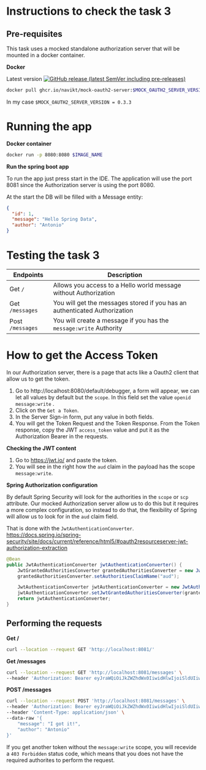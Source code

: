 # Instructions to check the task 3

## Pre-requisites

This task uses a mocked standalone authorization server that will be mounted in a docker container.

**Docker**

Latest version [![GitHub release (latest SemVer including pre-releases)](https://img.shields.io/github/v/release/navikt/mock-oauth2-server?color=green&include_prereleases&label=GitHub%20Package%20Registry&logo=Docker)](https://github.com/navikt/mock-oauth2-server/packages/)

```bash
docker pull ghcr.io/navikt/mock-oauth2-server:$MOCK_OAUTH2_SERVER_VERSION
```

In my case `$MOCK_OAUTH2_SERVER_VERSION = 0.3.3`

# Running the app

**Docker container**

```bash
docker run -p 8080:8080 $IMAGE_NAME
```

**Run the spring boot app**

To run the app just press start in the IDE. The application will use the port 8081 since the Authorization server is using the port 8080.

At the start the DB will be filled with a Message entity:

```json
{
  "id": 1,
  "message": "Hello Spring Data",
  "author": "Antonio"
}
```

# Testing the task 3

| Endpoints        | Description                                                                |
| ---------------- | -------------------------------------------------------------------------- |
| Get `/`          | Allows you access to a Hello world message without Authorization           |
| Get `/messages`  | You will get the messages stored if you has an authenticated Authorization |
| Post `/messages` | You will create a message if you has the `message:write` Authority         |

# How to get the Access Token

In our Authorization server, there is a page that acts like a Oauth2 client that allow us to get the token.

1. Go to http://localhost:8080/default/debugger, a form will appear, we can let all values by default but the `scope`. In this field set the value `openid message:write` .
2. Click on the `Get a Token`.
3. In the Server Sign-in form, put any value in both fields.
4. You will get the Token Request and the Token Response. From the Token response, copy the JWT `access_token` value and put it as the Authorization Bearer in the requests.

**Checking the JWT content**

1. Go to https://jwt.io/ and paste the token.
2. You will see in the right how the `aud` claim in the payload has the scope `message:write`.

**Spring Authorization configuration**

By default Spring Security will look for the authorities in the `scope` or `scp` attribute. Our mocked Authorization server allow us to do this but it requires a more complex configuration, so instead to do that, the flexibility of Spring will allow us to look for in the `aud` claim field.

That is done with the `JwtAuthenticationConverter`. https://docs.spring.io/spring-security/site/docs/current/reference/html5/#oauth2resourceserver-jwt-authorization-extraction

```java
@Bean
public JwtAuthenticationConverter jwtAuthenticationConverter() {
    JwtGrantedAuthoritiesConverter grantedAuthoritiesConverter = new JwtGrantedAuthoritiesConverter();
    grantedAuthoritiesConverter.setAuthoritiesClaimName("aud");

    JwtAuthenticationConverter jwtAuthenticationConverter = new JwtAuthenticationConverter();
    jwtAuthenticationConverter.setJwtGrantedAuthoritiesConverter(grantedAuthoritiesConverter);
    return jwtAuthenticationConverter;
}
```

## Performing the requests

**Get /**

```bash
curl --location --request GET 'http://localhost:8081/'
```

**Get /messages**

```bash
curl --location --request GET 'http://localhost:8081/messages' \
--header 'Authorization: Bearer eyJraWQiOiJkZWZhdWx0IiwidHlwIjoiSldUIiwiYWxnIjoiUlMyNTYifQ.eyJzdWIiOiJhIiwiYXVkIjoibWVzc2FnZTpyZWFkIiwiYWNyIjoiYSIsIm5iZiI6MTYyMzIzMTA4NSwiYXpwIjoiZGVidWdnZXIiLCJpc3MiOiJodHRwOlwvXC9sb2NhbGhvc3Q6ODA4MFwvZGVmYXVsdCIsImV4cCI6MTYyMzIzNDY4NSwiaWF0IjoxNjIzMjMxMDg1LCJub25jZSI6IjU2NzgiLCJqdGkiOiJjYjlmYjRkMi04YTc4LTRjYWItOWYwYi05YzM2MzYyYmQzNmMiLCJ0aWQiOiJkZWZhdWx0In0.Orq9w3s-iCk3r5Z5hdrdlVvM12F4of03KZ0V8wq0xnB7729umpfpBv6s-bLKjVVKJ0z8xg6t-Wxds3r15Jpav1h2bG4lH0Uq1G7mdnuae6sqgFYxhLYQOFEBIzAoSliazIk8Ms0TXa4n5UwUoviTW6phUoZ3fZ22G6w8u2-RofBhRV14tjvazlXOXYz3r8F6VbIBm718qDI60oNFox5W3Uq8187QAe6pPnWybk4LFSmRZ4fbMg-2PN1tnXpE7S3MczxjlUnjaDU_0brfCyFzc-DPHB_H9Rf0aLyCf0gkwB6x1NYyZzXI_yLohPKIksgxYecsjhG5_S-yulejOoRwxw'
```

**POST /messages**

```bash
curl --location --request POST 'http://localhost:8081/messages' \
--header 'Authorization: Bearer eyJraWQiOiJkZWZhdWx0IiwidHlwIjoiSldUIiwiYWxnIjoiUlMyNTYifQ.eyJzdWIiOiJhIiwiYXVkIjoibWVzc2FnZTpyZWFkIiwiYWNyIjoiYSIsIm5iZiI6MTYyMzIzMTA4NSwiYXpwIjoiZGVidWdnZXIiLCJpc3MiOiJodHRwOlwvXC9sb2NhbGhvc3Q6ODA4MFwvZGVmYXVsdCIsImV4cCI6MTYyMzIzNDY4NSwiaWF0IjoxNjIzMjMxMDg1LCJub25jZSI6IjU2NzgiLCJqdGkiOiJjYjlmYjRkMi04YTc4LTRjYWItOWYwYi05YzM2MzYyYmQzNmMiLCJ0aWQiOiJkZWZhdWx0In0.Orq9w3s-iCk3r5Z5hdrdlVvM12F4of03KZ0V8wq0xnB7729umpfpBv6s-bLKjVVKJ0z8xg6t-Wxds3r15Jpav1h2bG4lH0Uq1G7mdnuae6sqgFYxhLYQOFEBIzAoSliazIk8Ms0TXa4n5UwUoviTW6phUoZ3fZ22G6w8u2-RofBhRV14tjvazlXOXYz3r8F6VbIBm718qDI60oNFox5W3Uq8187QAe6pPnWybk4LFSmRZ4fbMg-2PN1tnXpE7S3MczxjlUnjaDU_0brfCyFzc-DPHB_H9Rf0aLyCf0gkwB6x1NYyZzXI_yLohPKIksgxYecsjhG5_S-yulejOoRwxw' \
--header 'Content-Type: application/json' \
--data-raw '{
    "message": "I got it!",
    "author": "Antonio"
}'
```

If you get another token without the `message:write` scope, you will recevide a `403 Forbidden` status code, which means that you does not have the required authorites to perform the request.
